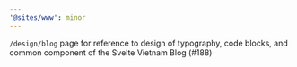 ```yaml
---
'@sites/www': minor
---
```


`/design/blog` page for reference to design of typography, code blocks, and common component of the Svelte Vietnam Blog (#188)
